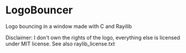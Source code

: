 # LogoBouncer
Logo bouncing in a window made with C and Rayilib

Disclaimer: I don't own the rights of the logo, everything else is licensed under MIT license.
See also raylib_license.txt
